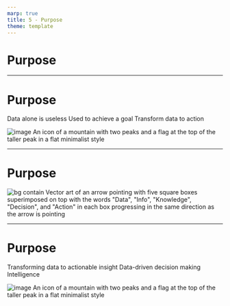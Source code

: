 ```yaml
---
marp: true
title: 5 - Purpose
theme: template
---
```


<!-- _class: title-only -->

# Purpose

---

<!-- _class: title-two-content-left-center -->

# Purpose

Data alone is useless
Used to achieve a goal
Transform data to action

![image An icon of a mountain with two peaks and a flag at the top of the taller peak in a flat minimalist style](images/placeholder.png)

---

<!-- _class: title-one-content -->

# Purpose

![bg contain Vector art of an arrow pointing with five square boxes superimposed on top with the words "Data", "Info", "Knowledge", "Decision", and "Action" in each box progressing in the same direction as the arrow is pointing](images/placeholder.png)

---

<!-- _class: title-two-content-left-center -->

# Purpose

Transforming data to actionable insight
Data-driven decision making
Intelligence

![image An icon of a mountain with two peaks and a flag at the top of the taller peak in a flat minimalist style](images/placeholder.png)
